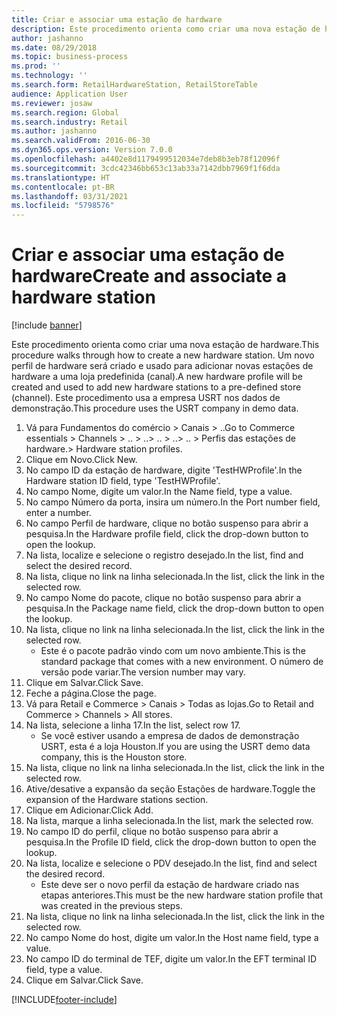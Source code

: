 ```yaml
---
title: Criar e associar uma estação de hardware
description: Este procedimento orienta como criar uma nova estação de hardware.
author: jashanno
ms.date: 08/29/2018
ms.topic: business-process
ms.prod: ''
ms.technology: ''
ms.search.form: RetailHardwareStation, RetailStoreTable
audience: Application User
ms.reviewer: josaw
ms.search.region: Global
ms.search.industry: Retail
ms.author: jashanno
ms.search.validFrom: 2016-06-30
ms.dyn365.ops.version: Version 7.0.0
ms.openlocfilehash: a4402e8d1179499512034e7deb8b3eb78f12096f
ms.sourcegitcommit: 3cdc42346bb653c13ab33a7142dbb7969f1f6dda
ms.translationtype: HT
ms.contentlocale: pt-BR
ms.lasthandoff: 03/31/2021
ms.locfileid: "5798576"
---
```

# <a name="create-and-associate-a-hardware-station"></a><span data-ttu-id="1beb9-103">Criar e associar uma estação de hardware</span><span class="sxs-lookup"><span data-stu-id="1beb9-103">Create and associate a hardware station</span></span>

[!include [banner](../includes/banner.md)]

<span data-ttu-id="1beb9-104">Este procedimento orienta como criar uma nova estação de hardware.</span><span class="sxs-lookup"><span data-stu-id="1beb9-104">This procedure walks through how to create a new hardware station.</span></span> <span data-ttu-id="1beb9-105">Um novo perfil de hardware será criado e usado para adicionar novas estações de hardware a uma loja predefinida (canal).</span><span class="sxs-lookup"><span data-stu-id="1beb9-105">A new hardware profile will be created and used to add new hardware stations to a pre-defined store (channel).</span></span> <span data-ttu-id="1beb9-106">Este procedimento usa a empresa USRT nos dados de demonstração.</span><span class="sxs-lookup"><span data-stu-id="1beb9-106">This procedure uses the USRT company in demo data.</span></span>

1. <span data-ttu-id="1beb9-107">Vá para Fundamentos do comércio > Canais > ..</span><span class="sxs-lookup"><span data-stu-id="1beb9-107">Go to Commerce essentials > Channels > ..</span></span> <span data-ttu-id="1beb9-108">> ..</span><span class="sxs-lookup"><span data-stu-id="1beb9-108">> ..</span></span> <span data-ttu-id="1beb9-109">> ..</span><span class="sxs-lookup"><span data-stu-id="1beb9-109">> ..</span></span> <span data-ttu-id="1beb9-110">> Perfis das estações de hardware.</span><span class="sxs-lookup"><span data-stu-id="1beb9-110">> Hardware station profiles.</span></span>
2. <span data-ttu-id="1beb9-111">Clique em Novo.</span><span class="sxs-lookup"><span data-stu-id="1beb9-111">Click New.</span></span>
3. <span data-ttu-id="1beb9-112">No campo ID da estação de hardware, digite 'TestHWProfile'.</span><span class="sxs-lookup"><span data-stu-id="1beb9-112">In the Hardware station ID field, type 'TestHWProfile'.</span></span>
4. <span data-ttu-id="1beb9-113">No campo Nome, digite um valor.</span><span class="sxs-lookup"><span data-stu-id="1beb9-113">In the Name field, type a value.</span></span>
5. <span data-ttu-id="1beb9-114">No campo Número da porta, insira um número.</span><span class="sxs-lookup"><span data-stu-id="1beb9-114">In the Port number field, enter a number.</span></span>
6. <span data-ttu-id="1beb9-115">No campo Perfil de hardware, clique no botão suspenso para abrir a pesquisa.</span><span class="sxs-lookup"><span data-stu-id="1beb9-115">In the Hardware profile field, click the drop-down button to open the lookup.</span></span>
7. <span data-ttu-id="1beb9-116">Na lista, localize e selecione o registro desejado.</span><span class="sxs-lookup"><span data-stu-id="1beb9-116">In the list, find and select the desired record.</span></span>
8. <span data-ttu-id="1beb9-117">Na lista, clique no link na linha selecionada.</span><span class="sxs-lookup"><span data-stu-id="1beb9-117">In the list, click the link in the selected row.</span></span>
9. <span data-ttu-id="1beb9-118">No campo Nome do pacote, clique no botão suspenso para abrir a pesquisa.</span><span class="sxs-lookup"><span data-stu-id="1beb9-118">In the Package name field, click the drop-down button to open the lookup.</span></span>
10. <span data-ttu-id="1beb9-119">Na lista, clique no link na linha selecionada.</span><span class="sxs-lookup"><span data-stu-id="1beb9-119">In the list, click the link in the selected row.</span></span>
    * <span data-ttu-id="1beb9-120">Este é o pacote padrão vindo com um novo ambiente.</span><span class="sxs-lookup"><span data-stu-id="1beb9-120">This is the standard package that comes with a new environment.</span></span> <span data-ttu-id="1beb9-121">O número de versão pode variar.</span><span class="sxs-lookup"><span data-stu-id="1beb9-121">The version number may vary.</span></span>  
11. <span data-ttu-id="1beb9-122">Clique em Salvar.</span><span class="sxs-lookup"><span data-stu-id="1beb9-122">Click Save.</span></span>
12. <span data-ttu-id="1beb9-123">Feche a página.</span><span class="sxs-lookup"><span data-stu-id="1beb9-123">Close the page.</span></span>
13. <span data-ttu-id="1beb9-124">Vá para Retail e Commerce > Canais > Todas as lojas.</span><span class="sxs-lookup"><span data-stu-id="1beb9-124">Go to Retail and Commerce > Channels > All stores.</span></span>
14. <span data-ttu-id="1beb9-125">Na lista, selecione a linha 17.</span><span class="sxs-lookup"><span data-stu-id="1beb9-125">In the list, select row 17.</span></span>
    * <span data-ttu-id="1beb9-126">Se você estiver usando a empresa de dados de demonstração USRT, esta é a loja Houston.</span><span class="sxs-lookup"><span data-stu-id="1beb9-126">If you are using the USRT demo data company, this is the Houston store.</span></span>  
15. <span data-ttu-id="1beb9-127">Na lista, clique no link na linha selecionada.</span><span class="sxs-lookup"><span data-stu-id="1beb9-127">In the list, click the link in the selected row.</span></span>
16. <span data-ttu-id="1beb9-128">Ative/desative a expansão da seção Estações de hardware.</span><span class="sxs-lookup"><span data-stu-id="1beb9-128">Toggle the expansion of the Hardware stations section.</span></span>
17. <span data-ttu-id="1beb9-129">Clique em Adicionar.</span><span class="sxs-lookup"><span data-stu-id="1beb9-129">Click Add.</span></span>
18. <span data-ttu-id="1beb9-130">Na lista, marque a linha selecionada.</span><span class="sxs-lookup"><span data-stu-id="1beb9-130">In the list, mark the selected row.</span></span>
19. <span data-ttu-id="1beb9-131">No campo ID do perfil, clique no botão suspenso para abrir a pesquisa.</span><span class="sxs-lookup"><span data-stu-id="1beb9-131">In the Profile ID field, click the drop-down button to open the lookup.</span></span>
20. <span data-ttu-id="1beb9-132">Na lista, localize e selecione o PDV desejado.</span><span class="sxs-lookup"><span data-stu-id="1beb9-132">In the list, find and select the desired record.</span></span>
    * <span data-ttu-id="1beb9-133">Este deve ser o novo perfil da estação de hardware criado nas etapas anteriores.</span><span class="sxs-lookup"><span data-stu-id="1beb9-133">This must be the new hardware station profile that was created in the previous steps.</span></span>  
21. <span data-ttu-id="1beb9-134">Na lista, clique no link na linha selecionada.</span><span class="sxs-lookup"><span data-stu-id="1beb9-134">In the list, click the link in the selected row.</span></span>
22. <span data-ttu-id="1beb9-135">No campo Nome do host, digite um valor.</span><span class="sxs-lookup"><span data-stu-id="1beb9-135">In the Host name field, type a value.</span></span>
23. <span data-ttu-id="1beb9-136">No campo ID do terminal de TEF, digite um valor.</span><span class="sxs-lookup"><span data-stu-id="1beb9-136">In the EFT terminal ID field, type a value.</span></span>
24. <span data-ttu-id="1beb9-137">Clique em Salvar.</span><span class="sxs-lookup"><span data-stu-id="1beb9-137">Click Save.</span></span>



[!INCLUDE[footer-include](../../includes/footer-banner.md)]
